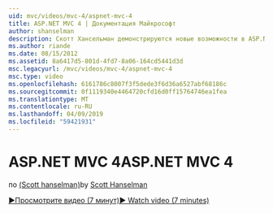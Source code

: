 ```yaml
---
uid: mvc/videos/mvc-4/aspnet-mvc-4
title: ASP.NET MVC 4 | Документация Майкрософт
author: shanselman
description: Скотт Хансельман демонстрируются новые возможности в ASP.NET MVC 4.
ms.author: riande
ms.date: 08/15/2012
ms.assetid: 8a6417d5-801d-4fd7-8a06-164cd5441d3d
msc.legacyurl: /mvc/videos/mvc-4/aspnet-mvc-4
msc.type: video
ms.openlocfilehash: 6161786c8007f3f5dede3f6d36a6527abf68186c
ms.sourcegitcommit: 0f1119340e4464720cfd16d0ff15764746ea1fea
ms.translationtype: MT
ms.contentlocale: ru-RU
ms.lasthandoff: 04/09/2019
ms.locfileid: "59421931"
---
```

# <a name="aspnet-mvc-4"></a><span data-ttu-id="fc7a7-103">ASP.NET MVC 4</span><span class="sxs-lookup"><span data-stu-id="fc7a7-103">ASP.NET MVC 4</span></span>

<span data-ttu-id="fc7a7-104">по [(Scott hanselman)](https://github.com/shanselman)</span><span class="sxs-lookup"><span data-stu-id="fc7a7-104">by [Scott Hanselman](https://github.com/shanselman)</span></span>

[<span data-ttu-id="fc7a7-105">&#9654;Просмотрите видео (7 минут)</span><span class="sxs-lookup"><span data-stu-id="fc7a7-105">&#9654; Watch video (7 minutes)</span></span>](https://channel9.msdn.com/Blogs/ASP-NET-Site-Videos/aspnet-mvc-4)
